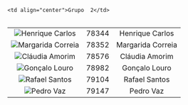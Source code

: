 ﻿<table style="width:100%">

<tr>  

    <td align="center">Grupo  2</td>


    
</tr>

</table>


<table style="width:100%">
  <!--src="https://avatars0.githubusercontent.com/u/9061189?v=3&s=400"-->
  <tr>
    <td align="center">
      <img
       src="https://fenix.tecnico.ulisboa.pt/user/photo/ist178344" 
        href="https://github.com/HenriqueCarlos"
        alt="Henrique Carlos"
      >
    </td>
    <td align="center">78344</td>		
    <td align="center">Henrique Carlos</td>

  </tr>
  
 <tr>
    <td align="center">
      <img
        src="https://avatars2.githubusercontent.com/u/17150350?v=3&s=400"
        href="https://github.com/MargaridaCorreia"
        alt="Margarida Correia"
      >
    </td>
    <td align="center">78352</td>		
    <td align="center">Margarida Correia</td>

  </tr>
  
  <tr>
    <td align="center">
      <img
        src="https://avatars2.githubusercontent.com/u/17113476?v=3&s=400"
        href="https://github.com/claudiaamorim"
        alt="Cláudia Amorim"
      >
    </td>
    <td align="center">78576</td>		
    <td align="center">Cláudia Amorim</td>

  </tr>
  
  
  <tr>
    <td align="center">
      <img
        src="https://avatars0.githubusercontent.com/u/17100178?v=3&s=400"
        href="https://github.com/louro11"
        alt="Gonçalo Louro"
      >
    </td>
    <td align="center">78982</td>		
    <td align="center">Gonçalo Louro</td>

  </tr>
  
  
  <tr>
    <td align="center">
      <img
        src="https://avatars3.githubusercontent.com/u/11570957?v=3&u=d24ef00d999b39691f270ffbd842f2f1d397be20&s=140"
        href="https://github.com/rafa32"
        alt="Rafael Santos"
      >
    </td>
    <td align="center">79104</td>		
    <td align="center">Rafael Santos</td>

  </tr>
  
  <tr>
    <td align="center">
      <img
        src="https://avatars3.githubusercontent.com/u/9110329?v=3&s=400"
        href="https://github.com/Skreepton"
        alt="Pedro Vaz"
      >
    </td>
    <td align="center">79147</td>		
    <td align="center">Pedro Vaz</td>

  </tr>
  
</table>
